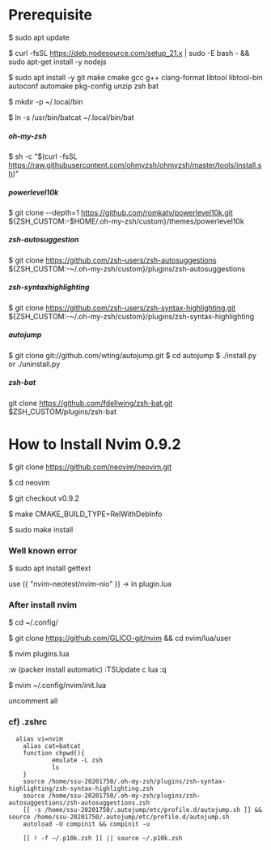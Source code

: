 # Prerequisite
$ sudo apt update

$ curl -fsSL https://deb.nodesource.com/setup_21.x | sudo -E bash - &&\
sudo apt-get install -y nodejs

$ sudo apt install -y git make cmake gcc g++ clang-format libtool libtool-bin autoconf automake pkg-config unzip zsh bat

$ mkdir -p ~/.local/bin

$ ln -s /usr/bin/batcat ~/.local/bin/bat

##### oh-my-zsh
$ sh -c "$(curl -fsSL https://raw.githubusercontent.com/ohmyzsh/ohmyzsh/master/tools/install.sh)"

##### powerlevel10k
$ git clone --depth=1 https://github.com/romkatv/powerlevel10k.git ${ZSH_CUSTOM:-$HOME/.oh-my-zsh/custom}/themes/powerlevel10k

##### zsh-autosuggestion
$ git clone https://github.com/zsh-users/zsh-autosuggestions ${ZSH_CUSTOM:-~/.oh-my-zsh/custom}/plugins/zsh-autosuggestions

##### zsh-syntaxhighlighting
$ git clone https://github.com/zsh-users/zsh-syntax-highlighting.git ${ZSH_CUSTOM:-~/.oh-my-zsh/custom}/plugins/zsh-syntax-highlighting

##### autojump
$ git clone git://github.com/wting/autojump.git
$ cd autojump
$ ./install.py or ./uninstall.py

##### zsh-bat
git clone https://github.com/fdellwing/zsh-bat.git $ZSH_CUSTOM/plugins/zsh-bat


# How to Install Nvim 0.9.2

$ git clone https://github.com/neovim/neovim.git

$ cd neovim

$ git checkout v0.9.2

$ make CMAKE_BUILD_TYPE=RelWithDebInfo

$ sudo make install


### Well known error
$ sudo apt install gettext

use ({ "nvim-neotest/nvim-nio" })
  -> in plugin.lua

### After install nvim

$ cd ~/.config/

$ git clone https://github.com/GLICO-git/nvim && cd nvim/lua/user

$ nvim plugins.lua

:w (packer install automatic)
:TSUpdate c lua
:q 


$ nvim ~/.config/nvim/init.lua

uncomment all


### cf) .zshrc
```
  alias vi=nvim
    alias cat=batcat
    function chpwd(){
            emulate -L zsh
            ls
    }
    source /home/ssu-20201750/.oh-my-zsh/plugins/zsh-syntax-highlighting/zsh-syntax-highlighting.zsh
    source /home/ssu-20201750/.oh-my-zsh/plugins/zsh-autosuggestions/zsh-autosuggestions.zsh
    [[ -s /home/ssu-20201750/.autojump/etc/profile.d/autojump.sh ]] && source /home/ssu-20201750/.autojump/etc/profile.d/autojump.sh
    autoload -U compinit && compinit -u
    
    [[ ! -f ~/.p10k.zsh ]] || source ~/.p10k.zsh

```
